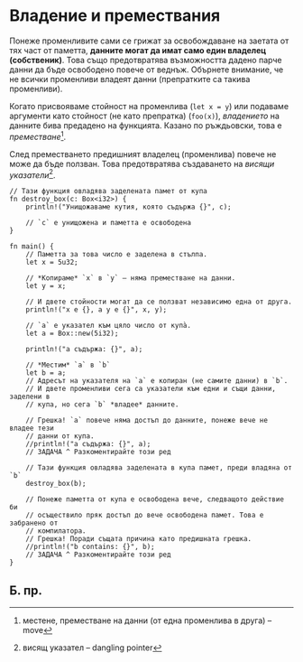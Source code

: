 # Владение и премествания

Понеже променливите сами се грижат за освобождаване на заетата от тях част от
паметта, **данните могат да имат само един владелец (собственик)**. Това също
предотвратява възможността дадено парче данни да бъде освободено повече от веднъж.
Обърнете внимание, че не всички променливи владеят данни (препратките са
такива променливи).

Когато присвояваме стойност на променлива (`let x = y`) или подаваме аргументи
като стойност (не като препратка) (`foo(x)`), *владението* на данните бива
предадено на функцията. Казано по ръждьовски, това е *преместване*[^move].

След преместването предишният владелец (променлива) повече не може да бъде
ползван. Това предотвратява създаването на *висящи указатели*[^dangling].

```rust,editable
// Тази функция овладява заделената памет от купа
fn destroy_box(c: Box<i32>) {
    println!("Унищожаваме кутия, която съдържа {}", c);

    // `c` е унищожена и паметта е освободена
}

fn main() {
    // Паметта за това число е заделена в стълпа.
    let x = 5u32;

    // *Копираме* `x` в `y` – няма преместване на данни.
    let y = x;

    // И двете стойности могат да се ползват независимо една от друга.
    println!("x е {}, а y е {}", x, y);

    // `a` е указател към цяло число от купа̀.
    let a = Box::new(5i32);

    println!("a съдържа: {}", a);

    // *Местим* `a` в `b`
    let b = a;
    // Адресът на указателя на `a` е копиран (не самите данни) в `b`.
    // И двете променливи сега са указатели към едни и същи данни, заделени в
    // купа, но сега `b` *владее* данните.
    
    // Грешка! `a` повече няма достъп до данните, понеже вече не владее тези
    // данни от купа.
    //println!("a съдържа: {}", a);
    // ЗАДАЧА ^ Разкоментирайте този ред

    // Тази функция овладява заделената в купа памет, преди владяна от `b`
    destroy_box(b);

    // Понеже паметта от купа е освободена вече, следващото действие би
    // осъществило пряк достъп до вече освободена памет. Това е забранено от
    // компилатора.
    // Грешка! Поради същата причина като предишната грешка.
    //println!("b contains: {}", b);
    // ЗАДАЧА ^ Разкоментирайте този ред
}
```
## Б. пр.

[^move]: местене, преместване на данни (от една променлива в друга) – move

[^dangling]: висящ указател – dangling pointer

[references]: ../flow_control/match/destructuring/destructure_pointers.md
